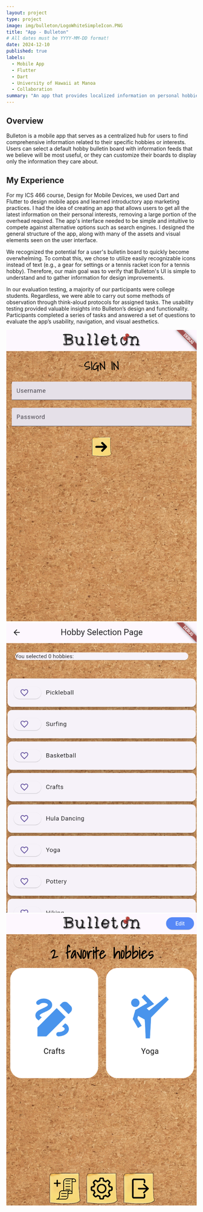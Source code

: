 ```yaml
---
layout: project
type: project
image: img/bulleton/LogoWhiteSimpleIcon.PNG
title: "App - Bulleton"
# All dates must be YYYY-MM-DD format!
date: 2024-12-10
published: true
labels:
  - Mobile App
  - Flutter
  - Dart
  - University of Hawaii at Manoa
  - Collaboration
summary: "An app that provides localized information on personal hobbies and other interests"
---
```


## Overview
Bulleton is a mobile app that serves as a centralized hub for users to find comprehensive information related to their specific hobbies or interests. Users can select a default hobby bulletin board with information feeds that we believe will be most useful, or they can customize their boards to display only the information they care about.

## My Experience
For my ICS 466 course, Design for Mobile Devices, we used Dart and Flutter to design mobile apps and learned introductory app marketing practices. I had the idea of creating an app that allows users to get all the latest information on their personal interests, removing a large portion of the overhead required. The app's interface needed to be simple and intuitive to compete against alternative options such as search engines. I designed the general structure of the app, along with many of the assets and visual elements seen on the user interface.

We recognized the potential for a user's bulletin board to quickly become overwhelming. To combat this, we chose to utilize easily recognizable icons instead of text (e.g., a gear for settings or a tennis racket icon for a tennis hobby). Therefore, our main goal was to verify that Bulleton's UI is simple to understand and to gather information for design improvements.

In our evaluation testing, a majority of our participants were college students. Regardless, we were able to carry out some methods of observation through think-aloud protocols for assigned tasks. The usability testing provided valuable insights into Bulleton’s design and functionality. Participants completed a series of tasks and answered a set of questions to evaluate the app’s usability, navigation, and visual aesthetics.

<div class="text-center p-4">
  <img width="620px" 
       src="../img/bulleton/1.png"
       class="img-thumbnail" >
  <img width="620px" 
      src="../img/bulleton/2.png"
      class="img-thumbnail" >
  <img width="620px" 
      src="../img/bulleton/3.png"
      class="img-thumbnail" >
</div>
